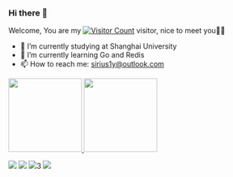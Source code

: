 ### Hi there 👋

Welcome, You are my [![Visitor Count](https://profile-counter.glitch.me/sirius2alpha/count.svg)](https://sirius2alpha.github.io) visitor, nice to meet you🎉🎉

- 🔭 I’m currently studying at Shanghai University
- 🌱 I’m currently learning Go and Redis
- 📫 How to reach me: sirius1y@outlook.com


[<span>
  <img src="https://github-readme-stats.vercel.app/api/top-langs/?username=sirius2alpha&layout=compact" height=145/>
</span>
<span>
  <img src="https://github-readme-stats.vercel.app/api?username=sirius2alpha&count_private=true&show_icons=true" height=145/>
</span>](https://sirius2alpha.github.io)

<!-- <a href="https://github.com/sirius2alpha/sirius2alpha.github.io">
  <img align="center" src="https://github-readme-stats.vercel.app/api/pin/?username=sirius2alpha&repo=sirius2alpha.github.io" />
</a> -->

![](http://github-profile-summary-cards.vercel.app/api/cards/profile-details?username=sirius2alpha&theme=transparent)
![](http://github-profile-summary-cards.vercel.app/api/cards/repos-per-language?username=sirius2alpha&theme=transparent)
![](http://github-profile-summary-cards.vercel.app/api/cards/stats?username=sirius2alpha&theme=transparent)3
![](http://github-profile-summary-cards.vercel.app/api/cards/productive-time?username=sirius2alpha&theme=transparent&utcOffset=8)


